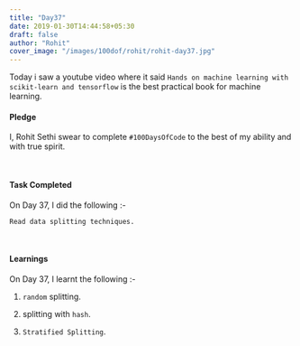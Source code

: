 ```yaml
---
title: "Day37"
date: 2019-01-30T14:44:58+05:30
draft: false
author: "Rohit"
cover_image: "/images/100dof/rohit/rohit-day37.jpg"
---
```

Today i saw a youtube video where it said `Hands on machine learning with scikit-learn and tensorflow` is the best practical book for machine learning.
<!--more-->
#### Pledge
I, Rohit Sethi swear to complete `#100DaysOfCode` to the best of my ability and with true spirit.

<br>

#### Task Completed
On Day 37, I did the following :-

```
Read data splitting techniques.
```
<br>

#### Learnings
On Day 37, I learnt the following :-

1. `random` splitting.

2. splitting with `hash`.

3. `Stratified Splitting`. 

<br/> 

